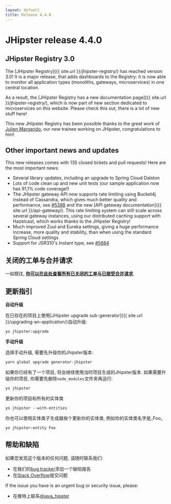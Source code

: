 ```yaml
---
layout: default
title: Release 4.4.0
---
```


JHipster release 4.4.0
==================

JHipster Registry 3.0
----------

The [JHipster Registry]({{ site.url }}/jhipster-registry/) has reached version 3.0! It is a major release, that adds dashboards to the Registry: it is now able to monitor all application types (monoliths, gateways, microservices) in one central location.

As a result, the [JHipster Registry has a new documentation page]({{ site.url }}/jhipster-registry/), which is now part of new section dedicated to microservices on this website. Please check this out, there is a lot of new stuff here!

This new JHipster Registry has been possible thanks to the great work of [Julien Margarido](https://github.com/JulienMrgrd), our new trainee working on JHipster, congratulations to him!

Other important news and updates
----------

This new releases comes with 135 closed tickets and pull requests! Here are the most important news:

- Several library updates, including an upgrade to Spring Cloud Dalston
- Lots of code clean up and new unit tests (our sample application now has 91,1% code coverage!)
- The JHipster gateway API now supports rate limiting using Bucket4j instead of Cassandra, which gives much better quality and performance, see [#5388](https://github.com/jhipster/generator-jhipster/issues/5388) and the new [API gateway documentation]({{ site.url }}/api-gateway/). This rate limiting system can still scale across several gateway instances, using our distributed caching support with Hazelcast, which works thanks to the JHipster Registry!
- Much improved Zuul and Eureka settings, giving a huge performance increase, more quality and stability, than when using the standard Spring Cloud settings
- Support for JSR310's Instant type, see [#5684](https://github.com/jhipster/generator-jhipster/pull/5684)

关闭的工单与合并请求
------------
一如既往, __[你可以在此处查看所有已关闭的工单与已接受合并请求](https://github.com/jhipster/generator-jhipster/issues?q=milestone%3A4.4.0+is%3Aclosed)__.

更新指引
------------

**自动升级**

在已存在的项目上使用[JHipster upgrade sub-generator]({{ site.url }}/upgrading-an-application/)自动升级:

```
yo jhipster:upgrade
```

**手动升级**

选择手动升级, 需要先升级你的Jhipster版本:

```
yarn global upgrade generator-jhipster
```

如果你已经有了一个项目, 将会继续使用当时项目生成的Jhipster版本.
如果需要升级你的项目, 你需要先删除`node_modules`文件夹再运行:

```
yo jhipster
```

更新你的项目和所有的实体类

```
yo jhipster --with-entities
```

你也可以使用实体类子生成器挨个更新你的实体类, 例如你的实体类名字是_Foo_

```
yo jhipster:entity Foo
```

帮助和缺陷
--------------

如果您发现这个版本的任何问题, 请随时联系我们:

- 在我们的[bug tracker](https://github.com/jhipster/generator-jhipster/issues?state=open)添加一个缺陷报告
- 在[Stack Overflow](http://stackoverflow.com/tags/jhipster/info)提交问题

If the issue you have is an urgent bug or security issue, please:

- 在推特上联系[@java_hipster](https://twitter.com/java_hipster)
